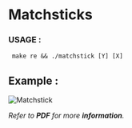 # Matchsticks
### USAGE :
     make re && ./matchstick [Y] [X]

## Example :
![Matchstick](https://user-images.githubusercontent.com/68504782/87880706-19c89380-c9f4-11ea-90e8-08e7d2be6b59.PNG)

*Refer to **PDF** for more **information**.*
